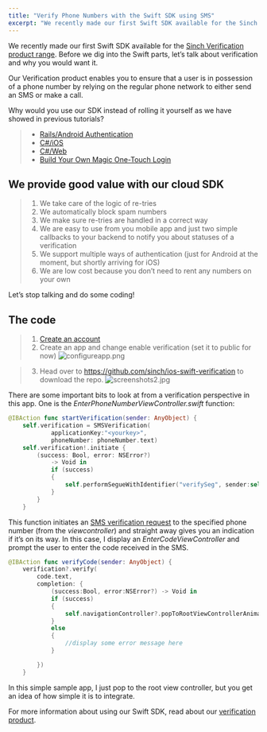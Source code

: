 ```yaml
---
title: "Verify Phone Numbers with the Swift SDK using SMS"
excerpt: "We recently made our first Swift SDK available for the Sinch Verification product range. Before we dig into the Swift parts, let’s talk about verification and why you would want it."
---
```

We recently made our first Swift SDK available for the [Sinch Verification product range](https://www.sinch.com/products/verification/). Before we dig into the Swift parts, let’s talk about verification and why you would want it.

Our Verification product enables you to ensure that a user is in possession of a phone number by relying on the regular phone network to either send an SMS or make a call.

Why would you use our SDK instead of rolling it yourself as we have showed in previous tutorials?

>   - [Rails/Android Authentication](doc:ruby-on-rails-authentication)
>   - [C#/iOS](doc:building-a-c-authentication-system-with-net)
>   - [C#/Web](doc:build-two-factor-authentication-system-pt-3)
>   - [Build Your Own Magic One-Touch Login](doc:build-authenticator-app-sinch-otp-sharp)

## We provide good value with our cloud SDK

> 1.  We take care of the logic of re-tries
> 2.  We automatically block spam numbers
> 3.  We make sure re-tries are handled in a correct way
> 4.  We are easy to use from you mobile app and just two simple callbacks to your backend to notify you about statuses of a verification
> 5.  We support multiple ways of authentication (just for Android at the moment, but shortly arriving for iOS)
> 6.  We are low cost because you don’t need to rent any numbers on your own

Let’s stop talking and do some coding\!

## The code

> 1.  [Create an account](https://portal.sinch.com/#/signup)
> 2.  Create an app and change enable verification (set it to public for now)
![configureapp.png](https://files.readme.io/700bb7b-configureapp.png)

> 3.  Head over to <https://github.com/sinch/ios-swift-verification> to download the repo.
![screenshots2.jpg](https://files.readme.io/4729ddb-screenshots2.jpg)

There are some important bits to look at from a verification perspective in this app. One is the *EnterPhoneNumberViewController.swift* function:

```swift
@IBAction func startVerification(sender: AnyObject) {
    self.verification = SMSVerification(
            applicationKey:"<yourkey>",
            phoneNumber: phoneNumber.text)
    self.verification!.initiate {
        (success: Bool, error: NSError?)
            -> Void in
            if (success)
            {
                self.performSegueWithIdentifier("verifySeg", sender:self)
            }
        }
    }
```

This function initiates an [SMS verification request](https://www.sinch.com/products/verification/sms/) to the specified phone number (from the *viewcontroller*) and straight away gives you an indication if it’s on its way. In this case, I display an *EnterCodeViewController* and prompt the user to enter the code received in the SMS.

```swift
@IBAction func verifyCode(sender: AnyObject) {
    verification?.verify(
        code.text,
        completion: {
            (success:Bool, error:NSError?) -> Void in
            if (success)
            {
                self.navigationController?.popToRootViewControllerAnimated(true)
            }
            else
            {
                //display some error message here
            }

        })
    }
```

In this simple sample app, I just pop to the root view controller, but you get an idea of how simple it is to integrate.

For more information about using our Swift SDK, read about our [verification product](doc:verification-ios).